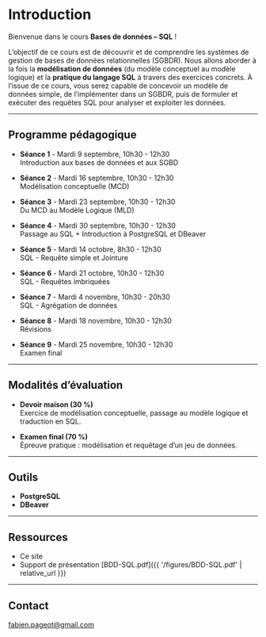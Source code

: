 # Introduction

Bienvenue dans le cours **Bases de données – SQL** !  

L’objectif de ce cours est de découvrir et de comprendre les systèmes de gestion de bases de données relationnelles (SGBDR). Nous allons aborder à la fois la **modélisation de données** (du modèle conceptuel au modèle logique) et la **pratique du langage SQL** à travers des exercices concrets.
À l’issue de ce cours, vous serez capable de concevoir un modèle de données simple, de l’implémenter dans un SGBDR, puis de formuler et exécuter des requêtes SQL pour analyser et exploiter les données.

---------------------------
## Programme pédagogique

- **Séance 1** - Mardi 9 septembre, 10h30 - 12h30  
  Introduction aux bases de données et aux SGBD  


- **Séance 2** - Mardi 16 septembre, 10h30 - 12h30  
  Modélisation conceptuelle (MCD)  


- **Séance 3** - Mardi 23 septembre, 10h30 - 12h30  
  Du MCD au Modèle Logique (MLD)  


- **Séance 4** - Mardi 30 septembre, 10h30 - 12h30  
  Passage au SQL + Introduction à PostgreSQL et DBeaver  


- **Séance 5** - Mardi 14 octobre, 8h30 - 12h30  
  SQL - Requête simple et Jointure  


- **Séance 6** - Mardi 21 octobre, 10h30 - 12h30  
  SQL - Requêtes imbriquées  


- **Séance 7** - Mardi 4 novembre, 10h30 - 20h30  
  SQL - Agrégation de données  


- **Séance 8** - Mardi 18 novembre, 10h30 - 12h30  
  Révisions  


- **Séance 9** - Mardi 25 novembre, 10h30 - 12h30  
  Examen final  

---------------------------
## Modalités d’évaluation

- **Devoir maison (30 %)**  
  Exercice de modélisation conceptuelle, passage au modèle logique et traduction en SQL.  


- **Examen final (70 %)**  
  Épreuve pratique : modélisation et requêtage d’un jeu de données.  

---------------------------
## Outils

- **PostgreSQL**
- **DBeaver**

---------------------------
## Ressources

- Ce site
- Support de présentation [BDD-SQL.pdf]({{ '/figures/BDD-SQL.pdf' | relative_url }})

---------------------------
## Contact

fabien.pageot@gmail.com
